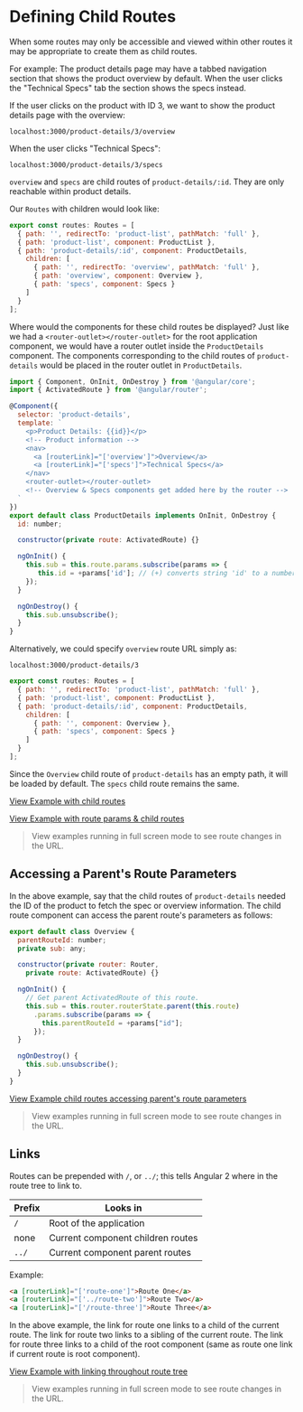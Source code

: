 # Defining Child Routes #

When some routes may only be accessible and viewed within other routes it may be appropriate to create them as child routes.

For example: The product details page may have a tabbed navigation section that shows the product overview by default. When the user clicks the "Technical Specs" tab the section shows the specs instead.

If the user clicks on the product with ID 3, we want to show the product details page with the overview:

`localhost:3000/product-details/3/overview`

When the user clicks "Technical Specs":

`localhost:3000/product-details/3/specs`

`overview` and `specs` are child routes of `product-details/:id`. They are only reachable within product details.

Our `Routes` with children would look like:

```javascript
export const routes: Routes = [
  { path: '', redirectTo: 'product-list', pathMatch: 'full' },
  { path: 'product-list', component: ProductList },
  { path: 'product-details/:id', component: ProductDetails,
    children: [
      { path: '', redirectTo: 'overview', pathMatch: 'full' },
      { path: 'overview', component: Overview },
      { path: 'specs', component: Specs }
    ]
  }
];
```

Where would the components for these child routes be displayed? Just like we had a `<router-outlet></router-outlet>` for the root application component, we would have a router outlet inside the `ProductDetails` component. The components corresponding to the child routes of `product-details` would be placed in the router outlet in `ProductDetails`.

```javascript
import { Component, OnInit, OnDestroy } from '@angular/core';
import { ActivatedRoute } from '@angular/router';

@Component({
  selector: 'product-details',
  template: `
    <p>Product Details: {{id}}</p>
    <!-- Product information -->
    <nav>
      <a [routerLink]="['overview']">Overview</a>
      <a [routerLink]="['specs']">Technical Specs</a>
    </nav>
    <router-outlet></router-outlet>
    <!-- Overview & Specs components get added here by the router -->
  `
})
export default class ProductDetails implements OnInit, OnDestroy {
  id: number;

  constructor(private route: ActivatedRoute) {}

  ngOnInit() {
    this.sub = this.route.params.subscribe(params => {
       this.id = +params['id']; // (+) converts string 'id' to a number
    });
  }

  ngOnDestroy() {
    this.sub.unsubscribe();
  }
}
```

Alternatively, we could specify `overview` route URL simply as:

`localhost:3000/product-details/3`

```javascript
export const routes: Routes = [
  { path: '', redirectTo: 'product-list', pathMatch: 'full' },
  { path: 'product-list', component: ProductList },
  { path: 'product-details/:id', component: ProductDetails,
    children: [
      { path: '', component: Overview },
      { path: 'specs', component: Specs }
    ]
  }
];
```
Since the `Overview` child route of `product-details` has an empty path, it will be loaded by default. The `specs` child route remains the same.

[View Example with child routes](https://plnkr.co/edit/MqNv6RyQvzsiZTp0Dkpf?p=preview)

[View Example with route params & child routes](https://plnkr.co/edit/xFL7q0HeTGBPQT1ZiMnI?p=preview)

> View examples running in full screen mode to see route changes in the URL.

## Accessing a Parent's Route Parameters ##

In the above example, say that the child routes of `product-details` needed the ID of the product to fetch the spec or overview information. The child route component can access the parent route's parameters as follows:

```javascript
export default class Overview {
  parentRouteId: number;
  private sub: any;

  constructor(private router: Router,
    private route: ActivatedRoute) {}

  ngOnInit() {
    // Get parent ActivatedRoute of this route.
    this.sub = this.router.routerState.parent(this.route)
      .params.subscribe(params => {
        this.parentRouteId = +params["id"];
      });
  }

  ngOnDestroy() {
    this.sub.unsubscribe();
  }
}
```

[View Example child routes accessing parent's route parameters](https://plnkr.co/edit/7stoOP3oEl7dqwsgBgu9?p=preview)

> View examples running in full screen mode to see route changes in the URL.

## Links ##

Routes can be prepended with `/`, or `../`; this tells Angular 2 where in the route tree to link to.

| Prefix | Looks in
|--------|---
| `/`    | Root of the application
| none   | Current component children routes
| `../`  | Current component parent routes

Example:

```html
<a [routerLink]="['route-one']">Route One</a>
<a [routerLink]="['../route-two']">Route Two</a>
<a [routerLink]="['/route-three']">Route Three</a>
```

In the above example, the link for route one links to a child of the current route.
The link for route two links to a sibling of the current route.
The link for route three links to a child of the root component (same as route one link if current route is root component).

[View Example with linking throughout route tree](https://plnkr.co/edit/gsJxf6ukOXd4kNjLLVR3?p=preview)

> View examples running in full screen mode to see route changes in the URL.
